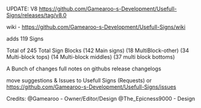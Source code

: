 UPDATE:
V8
https://github.com/Gamearoo-s-Development/Usefull-Signs/releases/tag/v8.0

wiki - https://github.com/Gamearoo-s-Development/Usefull-Signs/wiki


adds 119 Signs

Total of 245 Total Sign Blocks (142 Main signs) (18 MultiBlock-other) (34 Multi-block tops) (14 Multi-block middles) (37 multi block bottoms)



A Bunch of changes full notes on githubs release changelogs

move suggestions & Issues to ⁠Usefull Signs (Requests) or https://github.com/Gamearoo-s-Development/Usefull-Signs/issues



Credits:
@Gamearoo - Owner/Editor/Design
@The_Epicness9000 - Design 
